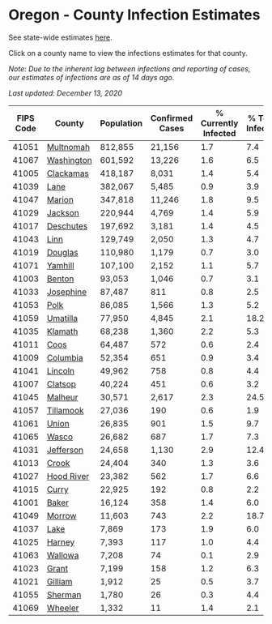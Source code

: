 # Oregon - County Infection Estimates

See state-wide estimates [here](/infections/us-or).

Click on a county name to view the infections estimates for that county.

*Note: Due to the inherent lag between infections and reporting of cases, our estimates of infections are as of 14 days ago.*

*Last updated: December 13, 2020*

|   FIPS Code |                   County |   Population |   Confirmed Cases |   % Currently Infected |   % Total Infected |
|-------------|--------------------------|--------------|-------------------|------------------------|--------------------|
|       41051 |   [Multnomah](multnomah) |      812,855 |            21,156 |                    1.7 |                7.4 |
|       41067 | [Washington](washington) |      601,592 |            13,226 |                    1.6 |                6.5 |
|       41005 |   [Clackamas](clackamas) |      418,187 |             8,031 |                    1.4 |                5.4 |
|       41039 |             [Lane](lane) |      382,067 |             5,485 |                    0.9 |                3.9 |
|       41047 |         [Marion](marion) |      347,818 |            11,246 |                    1.8 |                9.5 |
|       41029 |       [Jackson](jackson) |      220,944 |             4,769 |                    1.4 |                5.9 |
|       41017 |   [Deschutes](deschutes) |      197,692 |             3,181 |                    1.4 |                4.5 |
|       41043 |             [Linn](linn) |      129,749 |             2,050 |                    1.3 |                4.7 |
|       41019 |       [Douglas](douglas) |      110,980 |             1,179 |                    0.7 |                3.0 |
|       41071 |       [Yamhill](yamhill) |      107,100 |             2,152 |                    1.1 |                5.7 |
|       41003 |         [Benton](benton) |       93,053 |             1,046 |                    0.7 |                3.1 |
|       41033 |   [Josephine](josephine) |       87,487 |               811 |                    0.8 |                2.5 |
|       41053 |             [Polk](polk) |       86,085 |             1,566 |                    1.3 |                5.2 |
|       41059 |     [Umatilla](umatilla) |       77,950 |             4,845 |                    2.1 |               18.2 |
|       41035 |       [Klamath](klamath) |       68,238 |             1,360 |                    2.2 |                5.3 |
|       41011 |             [Coos](coos) |       64,487 |               572 |                    0.6 |                2.4 |
|       41009 |     [Columbia](columbia) |       52,354 |               651 |                    0.9 |                3.4 |
|       41041 |       [Lincoln](lincoln) |       49,962 |               758 |                    0.8 |                4.4 |
|       41007 |       [Clatsop](clatsop) |       40,224 |               451 |                    0.6 |                3.2 |
|       41045 |       [Malheur](malheur) |       30,571 |             2,617 |                    2.3 |               24.5 |
|       41057 |   [Tillamook](tillamook) |       27,036 |               190 |                    0.6 |                1.9 |
|       41061 |           [Union](union) |       26,835 |               901 |                    1.5 |                9.7 |
|       41065 |           [Wasco](wasco) |       26,682 |               687 |                    1.7 |                7.3 |
|       41031 |   [Jefferson](jefferson) |       24,658 |             1,130 |                    2.9 |               12.4 |
|       41013 |           [Crook](crook) |       24,404 |               340 |                    1.3 |                3.6 |
|       41027 | [Hood River](hood-river) |       23,382 |               562 |                    1.7 |                6.6 |
|       41015 |           [Curry](curry) |       22,925 |               192 |                    0.8 |                2.2 |
|       41001 |           [Baker](baker) |       16,124 |               358 |                    1.4 |                6.0 |
|       41049 |         [Morrow](morrow) |       11,603 |               743 |                    2.2 |               18.7 |
|       41037 |             [Lake](lake) |        7,869 |               173 |                    1.9 |                6.0 |
|       41025 |         [Harney](harney) |        7,393 |               117 |                    1.0 |                4.4 |
|       41063 |       [Wallowa](wallowa) |        7,208 |                74 |                    0.1 |                2.9 |
|       41023 |           [Grant](grant) |        7,199 |               158 |                    1.2 |                6.3 |
|       41021 |       [Gilliam](gilliam) |        1,912 |                25 |                    0.5 |                3.7 |
|       41055 |       [Sherman](sherman) |        1,780 |                26 |                    0.3 |                4.4 |
|       41069 |       [Wheeler](wheeler) |        1,332 |                11 |                    1.4 |                2.1 |